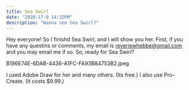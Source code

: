 ```yaml
---
title: Sea Swirl
date: "2020-17-9 14:32PM"
description: "Wanna see Sea Swirl?"
---
```


Hey everyone! So I finishd Sea Swirl, and I will show you her. First, if you have any questins or comments, my email is reveriewhebbe@gmail.com and you may 
email me if so. So, ready for Sea Swirl? 

B196E74E-6DAB-4436-A1FC-FA93B84753B2.jpeg

I used Adobe Draw for her and many others. (Its free.) I also use Pro-Create. (It costs $9.99.) 
